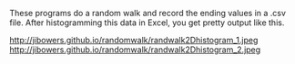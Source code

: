These programs do a random walk and record the ending values in a .csv file.  After histogramming this data in Excel, you get pretty output like this.

http://jibowers.github.io/randomwalk/randwalk2Dhistogram_1.jpeg
http://jibowers.github.io/randomwalk/randwalk2Dhistogram_2.jpeg